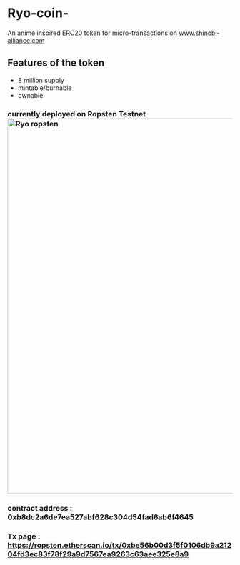 # Ryo-coin-
An anime inspired ERC20 token for micro-transactions on www.shinobi-alliance.com

## Features of the token 
- 8 million supply 
- mintable/burnable
- ownable 


### currently deployed on Ropsten Testnet <img width="840" alt="Ryo ropsten" src="https://user-images.githubusercontent.com/92823408/179923597-acf89eb9-56ed-4c3e-a089-8b4c77c5625f.PNG">



### contract address : 0xb8dc2a6de7ea527abf628c304d54fad6ab6f4645
### Tx page : https://ropsten.etherscan.io/tx/0xbe56b00d3f5f0106db9a21204fd3ec83f78f29a9d7567ea9263c63aee325e8a9


